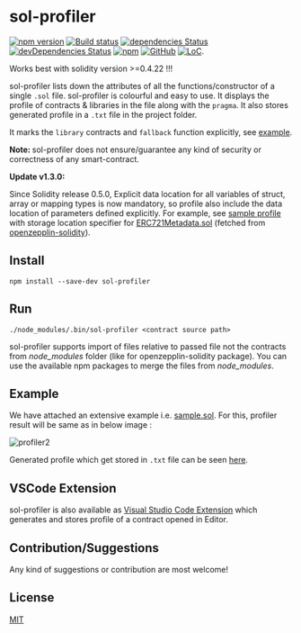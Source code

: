 # sol-profiler
[![npm version](https://badge.fury.io/js/sol-profiler.svg)](https://www.npmjs.com/package/sol-profiler)
[![Build status](https://travis-ci.com/Aniket-Engg/sol-profiler.svg?branch=master)](https://travis-ci.com/Aniket-Engg/sol-profiler)
[![dependencies Status](https://david-dm.org/aniket-engg/sol-profiler/status.svg)](https://david-dm.org/aniket-engg/sol-profiler)
[![devDependencies Status](https://david-dm.org/aniket-engg/sol-profiler/dev-status.svg)](https://david-dm.org/aniket-engg/sol-profiler?type=dev)
[![npm](https://img.shields.io/npm/dt/sol-profiler.svg)](https://www.npmjs.com/package/sol-profiler)
[![GitHub](https://img.shields.io/github/license/mashape/apistatus.svg)](https://github.com/Aniket-Engg/sol-profiler)
[![LoC](https://tokei.rs/b1/github/Aniket-Engg/sol-profiler?category=lines)](https://github.com/Aniket-Engg/sol-profiler).

Works best with solidity version >=0.4.22 !!!

sol-profiler lists down the attributes of all the functions/constructor of a single `.sol` file. sol-profiler is colourful and easy to use. It displays the profile of contracts & libraries in the file along with the `pragma`. It also stores generated profile in a `.txt` file in the project folder.

It marks the `library` contracts and `fallback` function explicitly, see [example](https://github.com/Aniket-Engg/sol-profiler#example).

<b>Note: </b>sol-profiler does not ensure/guarantee any kind of security or correctness of any smart-contract.

<b>Update v1.3.0:</b>

Since Solidity release 0.5.0, Explicit data location for all variables of struct, array or mapping types is now mandatory, so profile also include the data location of parameters defined explicitly. For example, see [sample profile](https://github.com/Aniket-Engg/sol-profiler/blob/master/example/ERC721Metadata_Profile.txt) with storage location specifier for [ERC721Metadata.sol](https://github.com/Aniket-Engg/sol-profiler/blob/master/example/ERC721Metadata.sol) (fetched from [openzepplin-solidity](https://github.com/OpenZeppelin/openzeppelin-solidity)).

## Install
```
npm install --save-dev sol-profiler
```

## Run
```
./node_modules/.bin/sol-profiler <contract source path>
```
sol-profiler supports import of files relative to passed file not the contracts from <i>node_modules</i> folder (like for openzepplin-solidity package). You can use the available npm packages to merge the files from <i>node_modules</i>.

## Example
We have attached an extensive example i.e. [sample.sol](https://github.com/Aniket-Engg/sol-profiler/blob/master/example/sample.sol). For this, profiler result will be same as in below image : 

![profiler2](https://user-images.githubusercontent.com/30843294/48480363-1d277700-e830-11e8-90fb-570f9479d104.png)

Generated profile which get stored in `.txt` file can be seen [here](https://github.com/Aniket-Engg/sol-profiler/blob/master/example/sample_Profile.txt).

## VSCode Extension
sol-profiler is also available as [Visual Studio Code Extension](https://marketplace.visualstudio.com/items?itemName=Aniket-Engg.sol-profiler-vscode) which generates and stores profile of a contract opened in Editor.

## Contribution/Suggestions
Any kind of suggestions or contribution are most welcome!

## License
[MIT](https://github.com/Aniket-Engg/sol-profiler/blob/master/LICENSE)
